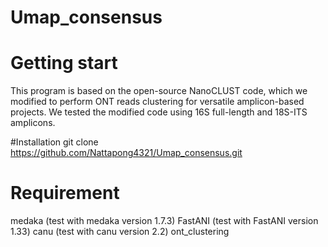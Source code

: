# Umap_consensus

# Getting start
This program is based on the open-source NanoCLUST code, which we modified to perform ONT reads clustering for versatile amplicon-based projects. We tested the modified code using 16S full-length and 18S-ITS amplicons.

#Installation
git clone https://github.com/Nattapong4321/Umap_consensus.git

# Requirement
medaka (test with medaka version 1.7.3)
FastANI (test with FastANI version 1.33)
canu (test with canu version 2.2)
ont_clustering
